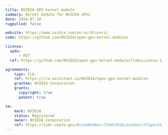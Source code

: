 ```yaml
---
title: NVIDIA GPU kernel module
summary: Kernel module for NVIDIA GPUs
date: 2024-07-28
rugpulled: false

website: https://www.nvidia.com/en-us/drivers/
code: https://github.com/NVIDIA/open-gpu-kernel-modules

license:
  spdx:
      - MIT
  ref: https://github.com/NVIDIA/open-gpu-kernel-modules?tab=License-1-ov-file

agreements:
    type: CLA
    ref: https://cla-assistant.io/NVIDIA/open-gpu-kernel-modules
    grantee: NVIDIA Corporation
    grants:
      copyright: true
      patent: true

tm:
    mark: NVIDIA
    status: Registered
    owner: NVIDIA Corporation
    ref: https://tsdr.uspto.gov/#caseNumber=75445382&caseSearchType=US_APPLICATION&caseType=DEFAULT&searchType=statusSearch
---
```

